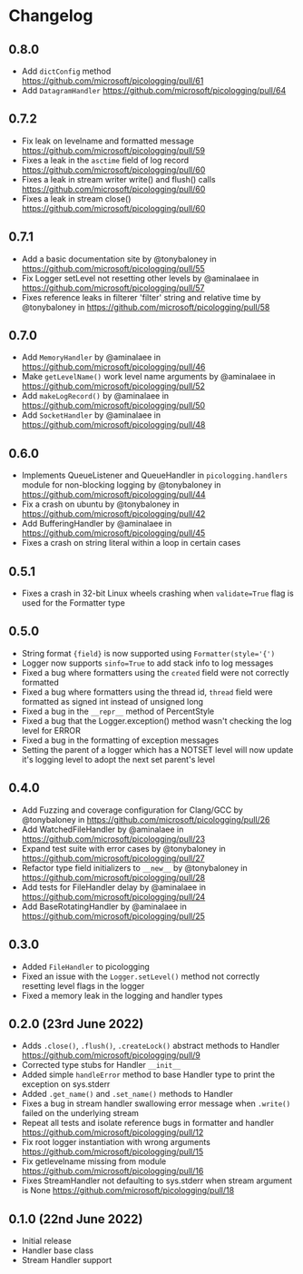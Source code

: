 # Changelog

## 0.8.0

* Add `dictConfig` method https://github.com/microsoft/picologging/pull/61
* Add `DatagramHandler` https://github.com/microsoft/picologging/pull/64

## 0.7.2

* Fix leak on levelname and formatted message https://github.com/microsoft/picologging/pull/59
* Fixes a leak in the `asctime` field of log record https://github.com/microsoft/picologging/pull/60
* Fixes a leak in stream writer write() and flush() calls https://github.com/microsoft/picologging/pull/60
* Fixes a leak in stream close() https://github.com/microsoft/picologging/pull/60

## 0.7.1

* Add  a basic documentation site by @tonybaloney in https://github.com/microsoft/picologging/pull/55
* Fix Logger setLevel not resetting other levels by @aminalaee in https://github.com/microsoft/picologging/pull/57
* Fixes reference leaks in filterer 'filter' string and relative time by @tonybaloney in https://github.com/microsoft/picologging/pull/58

## 0.7.0

* Add `MemoryHandler` by @aminalaee in https://github.com/microsoft/picologging/pull/46
* Make `getLevelName()` work level name arguments by @aminalaee in https://github.com/microsoft/picologging/pull/52
* Add `makeLogRecord()` by @aminalaee in https://github.com/microsoft/picologging/pull/50
* Add `SocketHandler` by @aminalaee in https://github.com/microsoft/picologging/pull/48

## 0.6.0

* Implements QueueListener and QueueHandler in `picologging.handlers` module for non-blocking logging by @tonybaloney in https://github.com/microsoft/picologging/pull/44
* Fix a crash on ubuntu by @tonybaloney in https://github.com/microsoft/picologging/pull/42
* Add BufferingHandler by @aminalaee in https://github.com/microsoft/picologging/pull/45
* Fixes a crash on string literal within a loop in certain cases

## 0.5.1

* Fixes a crash in 32-bit Linux wheels crashing when `validate=True` flag is used for the Formatter type

## 0.5.0

* String format `{field}` is now supported using `Formatter(style='{')`
* Logger now supports `sinfo=True` to add stack info to log messages
* Fixed a bug where formatters using the `created` field were not correctly formatted
* Fixed a bug where formatters using the thread id, `thread` field were formatted as signed int instead of unsigned long
* Fixed a bug in the `__repr__` method of PercentStyle
* Fixed a bug that the Logger.exception() method wasn't checking the log level for ERROR
* Fixed a bug in the formatting of exception messages
* Setting the parent of a logger which has a NOTSET level will now update it's logging level to adopt the next set parent's level

## 0.4.0

* Add Fuzzing and coverage configuration for Clang/GCC by @tonybaloney in https://github.com/microsoft/picologging/pull/26
* Add WatchedFileHandler by @aminalaee in https://github.com/microsoft/picologging/pull/23
* Expand test suite with error cases by @tonybaloney in https://github.com/microsoft/picologging/pull/27
* Refactor type field initializers to `__new__` by @tonybaloney in https://github.com/microsoft/picologging/pull/28
* Add tests for FileHandler delay by @aminalaee in https://github.com/microsoft/picologging/pull/24
* Add BaseRotatingHandler by @aminalaee in https://github.com/microsoft/picologging/pull/25

## 0.3.0

* Added `FileHandler` to picologging
* Fixed an issue with the `Logger.setLevel()` method not correctly resetting level flags in the logger
* Fixed a memory leak in the logging and handler types

## 0.2.0 (23rd June 2022)

* Adds `.close()`, `.flush()`, `.createLock()` abstract methods to Handler https://github.com/microsoft/picologging/pull/9
* Corrected type stubs for Handler `__init__`
* Added simple `handleError` method to base Handler type to print the exception on sys.stderr
* Added `.get_name()` and `.set_name()` methods to Handler
* Fixes a bug in stream handler swallowing error message when `.write()` failed on the underlying stream
* Repeat all tests and isolate reference bugs in formatter and handler https://github.com/microsoft/picologging/pull/12
* Fix root logger instantiation with wrong arguments https://github.com/microsoft/picologging/pull/15
* Fix getlevelname missing from module https://github.com/microsoft/picologging/pull/16
* Fixes StreamHandler not defaulting to sys.stderr when stream argument is None https://github.com/microsoft/picologging/pull/18

## 0.1.0 (22nd June 2022)

* Initial release
* Handler base class
* Stream Handler support
